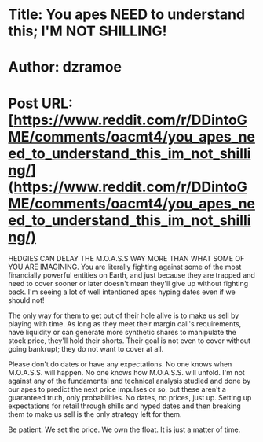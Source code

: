 # Title: You apes NEED to understand this; I'M NOT SHILLING!
# Author: dzramoe
# Post URL: [https://www.reddit.com/r/DDintoGME/comments/oacmt4/you_apes_need_to_understand_this_im_not_shilling/](https://www.reddit.com/r/DDintoGME/comments/oacmt4/you_apes_need_to_understand_this_im_not_shilling/)


HEDGIES CAN DELAY THE M.O.A.S.S WAY MORE THAN WHAT SOME OF YOU ARE IMAGINING. You are literally fighting against some of the most financially powerful entities on Earth, and just because they are trapped and need to cover sooner or later doesn't mean they'll give up without fighting back. I'm seeing a lot of well intentioned apes hyping dates even if we should not! 

The only way for them to get out of their hole alive is to make us sell by playing with time. As long as they meet their margin call's requirements, have liquidity or can generate more synthetic shares to manipulate the stock price, they'll hold their shorts. Their goal is not even to cover without going bankrupt; they do not want to cover at all. 

Please don't do dates or have any expectations. No one knows when M.O.A.S.S. will happen. No one knows how M.O.A.S.S. will unfold. I'm not against any of the fundamental and technical analysis studied and done by our apes to predict the next price impulses or so, but these aren't a guaranteed truth, only probabilities. No dates, no prices, just up. Setting up expectations for retail through shills and hyped dates and then breaking them to make us sell is the only strategy left for them. 

Be patient. We set the price. We own the float. It is just a matter of time.